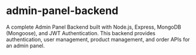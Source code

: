 # admin-panel-backend
A complete Admin Panel Backend built with Node.js, Express, MongoDB (Mongoose), and JWT Authentication. This backend provides authentication, user management, product management, and order APIs for an admin panel.
